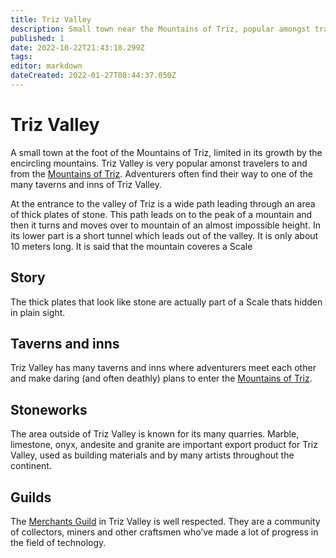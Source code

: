 ```yaml
---
title: Triz Valley
description: Small town near the Mountains of Triz, popular amongst travelers.
published: 1
date: 2022-10-22T21:43:18.299Z
tags: 
editor: markdown
dateCreated: 2022-01-27T08:44:37.050Z
---
```


# Triz Valley
A small town at the foot of the Mountains of Triz, limited in its growth by the encircling mountains. Triz Valley is very popular amonst travelers to and from the [Mountains of Triz](/mountains-of-triz). Adventurers often find their way to one of the many taverns and inns of Triz Valley.

At the entrance to the valley of Triz is a wide path leading through an area of thick plates of stone. This path leads on to the peak of a mountain and then it turns and moves over to mountain of an almost impossible height. In its lower part is a short tunnel which leads out of the valley. It is only about 10 meters long. It is said that the mountain coveres a Scale

## Story
The thick plates that look like stone are actually part of a Scale thats hidden in plain sight.

## Taverns and inns
Triz Valley has many taverns and inns where adventurers meet each other and make daring (and often deathly) plans to enter the [Mountains of Triz](/mountains-of-triz).

## Stoneworks
The area outside of Triz Valley is known for its many quarries. Marble, limestone, onyx, andesite and granite  are important export product for Triz Valley, used as building materials and by many artists throughout the continent.

## Guilds
The [Merchants Guild](/merchants-guild) in Triz Valley is well respected. They are a community of collectors, miners and other craftsmen who’ve made a lot of progress in the field of technology.